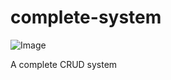 # complete-system
![Image](https://sunypoly.edu/sites/default/files/styles/hero_image/public/2017-07/MS-CompInfoSci-hero.jpg?itok=onxO62Vv "main image")

A complete CRUD system
